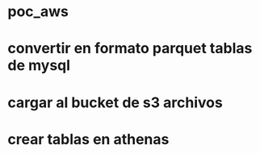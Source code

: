 # poc_aws
# convertir en formato parquet tablas de mysql
# cargar al bucket de s3 archivos
# crear tablas en athenas